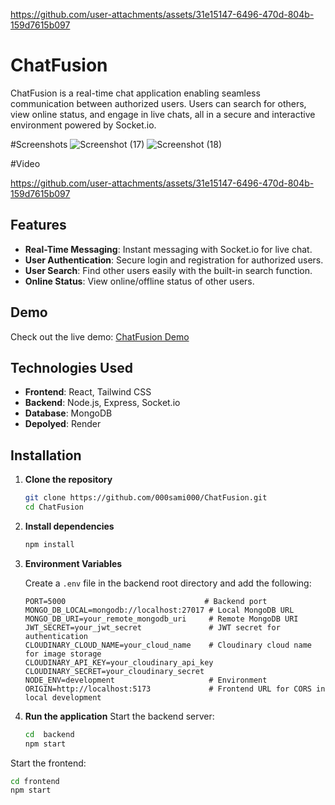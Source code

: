 
https://github.com/user-attachments/assets/31e15147-6496-470d-804b-159d7615b097
# ChatFusion

ChatFusion is a real-time chat application enabling seamless communication between authorized users. Users can search for others, view online status, and engage in live chats, all in a secure and interactive environment powered by Socket.io.

#Screenshots
![Screenshot (17)](https://github.com/user-attachments/assets/ccc2abba-fcd8-42e4-9f71-565ac958b612)
![Screenshot (18)](https://github.com/user-attachments/assets/40f80256-0385-43f7-bcf5-12ad87adc691)

#Video

https://github.com/user-attachments/assets/31e15147-6496-470d-804b-159d7615b097

## Features

- **Real-Time Messaging**: Instant messaging with Socket.io for live chat.
- **User Authentication**: Secure login and registration for authorized users.
- **User Search**: Find other users easily with the built-in search function.
- **Online Status**: View online/offline status of other users.

## Demo

Check out the live demo: [ChatFusion Demo](https://chatfusion-mt8f.onrender.com/)
## Technologies Used

- **Frontend**: React, Tailwind CSS
- **Backend**: Node.js, Express, Socket.io
- **Database**: MongoDB
- **Depolyed**: Render 

## Installation

1. **Clone the repository**
   ```bash
   git clone https://github.com/000sami000/ChatFusion.git
   cd ChatFusion
   
2. **Install dependencies**
   ```bash
   npm install
3. **Environment Variables**

   Create a `.env` file in the backend root directory and add the following:

   ```plaintext
   PORT=5000                               # Backend port
   MONGO_DB_LOCAL=mongodb://localhost:27017 # Local MongoDB URL
   MONGO_DB_URI=your_remote_mongodb_uri     # Remote MongoDB URI
   JWT_SECRET=your_jwt_secret               # JWT secret for authentication
   CLOUDINARY_CLOUD_NAME=your_cloud_name    # Cloudinary cloud name for image storage
   CLOUDINARY_API_KEY=your_cloudinary_api_key
   CLOUDINARY_SECRET=your_cloudinary_secret
   NODE_ENV=development                     # Environment
   ORIGIN=http://localhost:5173             # Frontend URL for CORS in local development 
4. **Run the application**
  Start the backend server:
   ```bash
   cd  backend
   npm start
  Start the frontend:
   ```bash
   cd frontend
   npm start

